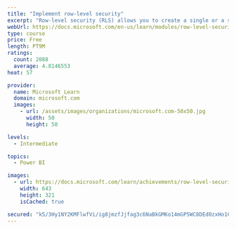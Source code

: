 ```yaml
---
title: "Implement row-level security"
excerpt: "Row-level security (RLS) allows you to create a single or a set of reports that targets data for a specific user. In this module, you will learn how to implement RLS by using either a static or dynamic method and how Microsoft Power BI simplifies testing RLS in Power BI Desktop and Power BI service."
webUrl: https://docs.microsoft.com/en-us/learn/modules/row-level-security-power-bi/
type: course
price: Free
length: PT9M
ratings:
  count: 2088
  average: 4.8146553
heat: 57

provider:
  name: Microsoft Learn
  domain: microsoft.com
  images:
    - url: /assets/images/organizations/microsoft.com-50x50.jpg
      width: 50
      height: 50

levels:
  - Intermediate

topics:
  - Power BI

images:
  - url: https://docs.microsoft.com/learn/achievements/row-level-security-power-bi-social.png
    width: 643
    height: 321
    isCached: true

secured: "k5/3Hy1NY2KMFlwfVi/ig8jmzfJjfag3c6NaBkGMKo14mGP5WC8DEd0zxHo1CzIphavRmcO30jgDO+v6VIcBI0nIDCgbYEO1BI6BKXlr0293O68LxV/chiPtj2E3uSoTz8WV3T6ajbk41uYiCoOdio3msGraCHv2TyIf5DB+qv5VRbBr6EkbTnX9oNPrYXwi/E7NYbN6WYZbTgbFgidKd39lj2swMpMj01WvflAUZHQVrIyJ9mx7EqzJeEv/ldUcaks8K8/AD7X6TFxlquqdCjHW/Ci2lkeVm7nRxnkRaEm4nYCqNi5cB3MlKCTBSRJcWcjI78o7ZqCJsU7KtS9Km7Fz0dvZ1xMOrG+MfKBRlHOqCyON0c0+cK/ykqO2gXnyn1hz45zqV07/Y5Aku7XwfTv+/duAkKXtyqFcshlk1Xk=;6QYthMVNPmzI/xNGBBb+Hw=="
---
```


